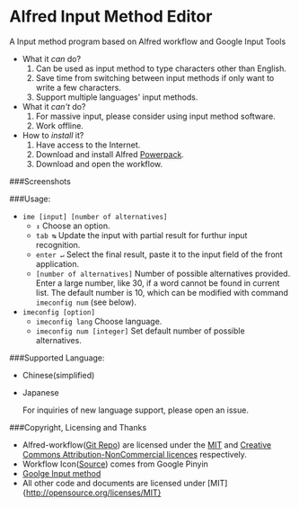 # Alfred Input Method Editor

A Input method program based on Alfred workflow and Google Input Tools

* What it _can_ do?
	1. Can be used as input method to type characters other than English.
    2. Save time from switching between input methods if only want to write a few characters.
    3. Support multiple languages' input methods.
* What it _can't_ do?
    1. For massive input, please consider using input method software.
	2. Work offline.
* How to _install_ it?
	1. Have access to the Internet.
    2. Download and install Alfred [Powerpack](http://www.alfredapp.com/powerpack/).
    3. Download and open the workflow.

###Screenshots


###Usage:
* `ime [input] [number of alternatives]`
	* `↕` Choose an option.
    * `tab ↹` Update the input with partial result for furthur input recognition.
    * `enter ↵` Select the final result, paste it to the input field of the front application.
    * `[number of alternatives]` Number of possible alternatives provided. Enter a large number, like 30, if a word cannot be found in current list. The default number is 10, which can be modified with command `imeconfig num` (see below). 
* `imeconfig [option]`
	* `imeconfig lang` Choose language.
    * `imeconfig num [integer]` Set default number of possible alternatives.
    
    
    
###Supported Language:
* Chinese(simplified)
* Japanese 
	
    For inquiries of new language support, please open an issue.

###Copyright, Licensing and Thanks

* Alfred-workflow([Git Repo](https://github.com/deanishe/alfred-workflow)) are licensed under the [MIT](http://opensource.org/licenses/MIT) and [Creative Commons Attribution-NonCommercial licences](https://creativecommons.org/licenses/by-nc/4.0/legalcode) respectively.
* Workflow Icon([Source](http://commons.wikimedia.org/wiki/File:GoogleIMENewLogo.png)) comes from Google Pinyin 
* [Goolge Input method](http://www.google.com/inputtools/)
* All other code and documents are licensed under [MIT]{http://opensource.org/licenses/MIT}
